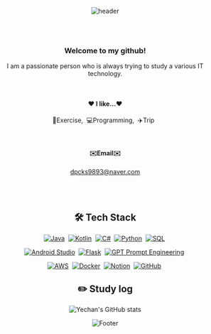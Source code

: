 <div align="center"> 

![header](https://capsule-render.vercel.app/api?type=cylinder&color=000000&height=150&section=header&text=Yun&nbsp;Ye&nbsp;Chan&fontColor=ffffff&fontSize=70&animation=fadeIn&fontAlignY=55&desc=%20&descAlignY=62&descAlign=62)


<br><br>
### Welcome to my github!
<p>I am a passionate person who is always trying to study a various IT technology. </p>
 <br/>


#### ❤️ I like...❤️
<p>💪Exercise,&nbsp;&nbsp;💻Programming,&nbsp;&nbsp;✈️Trip&nbsp;&nbsp;</p>
 <br/>

#### ✉️Email✉️
dpcks9893@naver.com <br><br><br>
<br>


## 🛠 Tech Stack 
[![Java](https://img.shields.io/badge/Java-FF3333?style=for-the-badge&logo=Java&logoColor=white)](https://www.oracle.com/java/)&nbsp;
[![Kotlin](https://img.shields.io/badge/Kotlin-FF8533?style=for-the-badge&logo=Kotlin&logoColor=white)](https://kotlinlang.org/)&nbsp;
[![C#](https://img.shields.io/badge/C%23-FFDB58?style=for-the-badge&logo=C-Sharp&logoColor=white)](https://docs.microsoft.com/en-us/dotnet/csharp/)&nbsp;
[![Python](https://img.shields.io/badge/Python-FF33B5?style=for-the-badge&logo=Python&logoColor=white)](https://www.python.org/)&nbsp;
[![SQL](https://img.shields.io/badge/SQL-3399FF?style=for-the-badge&logo=SQL&logoColor=white)](https://www.w3schools.com/sql/)&nbsp;<br>

[![Android Studio](https://img.shields.io/badge/Android_Studio-33FF5D?style=for-the-badge&logo=AndroidStudio&logoColor=white)](https://developer.android.com/studio)&nbsp;
[![Flask](https://img.shields.io/badge/Flask-9F33FF?style=for-the-badge&logo=Flask&logoColor=white)](https://flask.palletsprojects.com/)&nbsp;
[![GPT Prompt Engineering](https://img.shields.io/badge/GPT_Prompt_Engineering-33FFC1?style=for-the-badge&logo=OpenAI&logoColor=white)](https://openai.com/)&nbsp;

[![AWS](https://img.shields.io/badge/AWS-FF3366?style=for-the-badge&logo=AmazonAWS&logoColor=white)](https://aws.amazon.com/)&nbsp;
[![Docker](https://img.shields.io/badge/Docker-3366FF?style=for-the-badge&logo=Docker&logoColor=white)](https://www.docker.com/)&nbsp;
[![Notion](https://img.shields.io/badge/Notion-33FFFA?style=for-the-badge&logo=Notion&logoColor=white)](https://www.notion.so/)&nbsp;
[![GitHub](https://img.shields.io/badge/GitHub-FF9900?style=for-the-badge&logo=GitHub&logoColor=white)](https://github.com/)&nbsp;
 <br/>

## :pencil2: Study log
![Yechan's GitHub stats](https://github-readme-stats.vercel.app/api?username=yunyechan9893&show_icons=true&theme=cobalt)

![Footer](https://capsule-render.vercel.app/api?type=waving&color=4479A1&height=200&section=footer)
</div>
